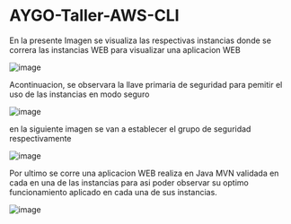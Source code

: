 # AYGO-Taller-AWS-CLI


  En la presente Imagen se visualiza las respectivas instancias donde se correra las instancias WEB para visualizar una aplicacion WEB
 
 ![image](https://user-images.githubusercontent.com/71477601/141540010-87145855-b5e7-4391-b7c8-1c2db47db8d7.png)


  Acontinuacion, se observara la llave primaria de seguridad para pemitir el uso de las instancias en modo seguro

![image](https://user-images.githubusercontent.com/71477601/141559011-7bf4df01-6cc7-4fc2-9c8f-25e76ff60cc6.png)

en la siguiente imagen se van a establecer el grupo de seguridad respectivamente 

![image](https://user-images.githubusercontent.com/71477601/141595703-91795a75-05de-44b6-9af2-7f921f50d10e.png)


Por ultimo se corre una aplicacion WEB realiza en Java MVN validada en cada en una de las instancias para asi
poder observar su optimo funcionamiento aplicado en cada una de sus instancias.

  
![image](https://user-images.githubusercontent.com/71477601/141601493-e4d733e3-d0ec-4e84-8b07-f37186787d85.png)
